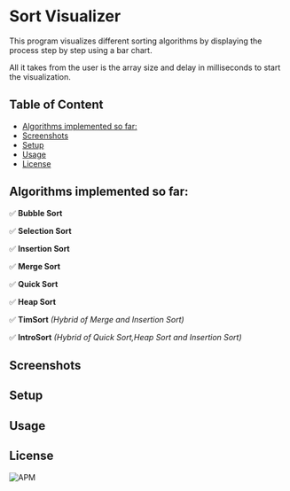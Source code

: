 # Sort Visualizer

This program visualizes different sorting algorithms by displaying the process step by step using a bar chart.

All it takes from the user is the array size and delay in milliseconds to start the visualization.  

## Table of Content

  - [Algorithms implemented so far:](#algorithms-implemented-so-far)
  - [Screenshots](#screenshots)
  - [Setup](#setup)
  - [Usage](#usage)
  - [License](#license)

## Algorithms implemented so far:

✅ **Bubble Sort**

✅ **Selection Sort**

✅ **Insertion Sort**

✅ **Merge Sort**

✅ **Quick Sort**

✅ **Heap Sort**

✅ **TimSort** _(Hybrid of Merge and       Insertion Sort)_

✅ **IntroSort** _(Hybrid of Quick Sort,Heap Sort and Insertion Sort)_

## Screenshots

## Setup

## Usage

## License 
![APM](https://img.shields.io/apm/l/vim-mode?style=plastic)

